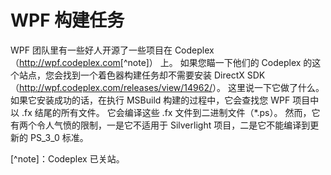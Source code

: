 # WPF 构建任务

WPF 团队里有一些好人开源了一些项目在 Codeplex（<http://wpf.codeplex.com>[^note]） 上。
如果您瞄一下他们的 Codeplex 的这个站点，您会找到一个着色器构建任务却不需要安装 DirectX SDK（<http://wpf.codeplex.com/releases/view/14962/>）。
这里说一下它做了什么。
如果它安装成功的话，在执行 MSBuild 构建的过程中，它会查找您 WPF 项目中以 .fx 结尾的所有文件。
它会编译这些 .fx 文件到二进制文件（*.ps）。
然而，它有两个令人气愤的限制，一是它不适用于 Silverlight 项目，二是它不能编译到更新的 PS_3_0 标准。

[^note]：Codeplex 已关站。
